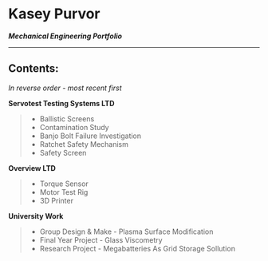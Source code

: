 # Kasey Purvor
***Mechanical Engineering Portfolio***
___
## Contents:   
*In reverse order - most recent first* 
   
   **Servotest Testing Systems LTD**
  > - Ballistic Screens 
  > - Contamination Study
  > - Banjo Bolt Failure Investigation 
  > - Ratchet Safety Mechanism 
  > - Safety Screen    

  **Overview LTD**
  > - Torque Sensor  
  > - Motor Test Rig   
  > - 3D Printer    

  **University Work**    
  > - Group Design & Make - Plasma Surface Modification   
  > - Final Year Project - Glass Viscometry   
  > - Research Project - Megabatteries As Grid Storage Sollution 
